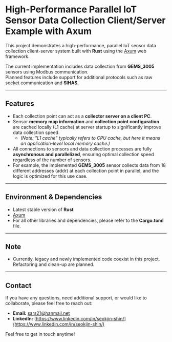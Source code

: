 # High-Performance Parallel IoT Sensor Data Collection Client/Server Example with Axum

This project demonstrates a high-performance, parallel IoT sensor data collection client-server system built with **Rust** using the [Axum](https://github.com/tokio-rs/axum) web framework.

The current implementation includes data collection from **GEMS_3005** sensors using Modbus communication.  
Planned features include support for additional protocols such as raw socket communication and **SIHAS**.

---

## Features

- Each collection point can act as a **collector server on a client PC**.
- Sensor **memory map information** and **collection point configuration** are cached locally (L1 cache) at server startup to significantly improve data collection speed.
  - *(Note: "L1 cache" typically refers to CPU cache, but here it means an application-level local memory cache.)*
- All connections to sensors and data collection processes are fully **asynchronous and parallelized**, ensuring optimal collection speed regardless of the number of sensors.
- For example, the implemented **GEMS_3005** sensor collects data from 18 different addresses (addr) at each collection point in parallel, and the logic is optimized for this use case.

---

## Environment & Dependencies

- Latest stable version of **Rust**
- [Axum](https://github.com/tokio-rs/axum)
- For all other libraries and dependencies, please refer to the **Cargo.toml** file.

---

## Note

- Currently, legacy and newly implemented code coexist in this project. Refactoring and clean-up are planned.

---

## Contact

If you have any questions, need additional support, or would like to collaborate, please feel free to reach out:

- **Email:** sars21@hanmail.net  
- **LinkedIn:** [https://www.linkedin.com/in/seokjin-shin/](https://www.linkedin.com/in/seokjin-shin/)

Feel free to get in touch anytime!
